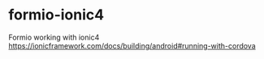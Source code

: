 # formio-ionic4
Formio working with ionic4
https://ionicframework.com/docs/building/android#running-with-cordova
